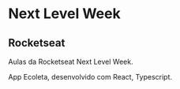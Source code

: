 <h1>Next Level Week</h1>
<h2>Rocketseat</h2>

<p>Aulas da Rocketseat Next Level Week.</p>
<p>App Ecoleta, desenvolvido com React, Typescript. </p>
